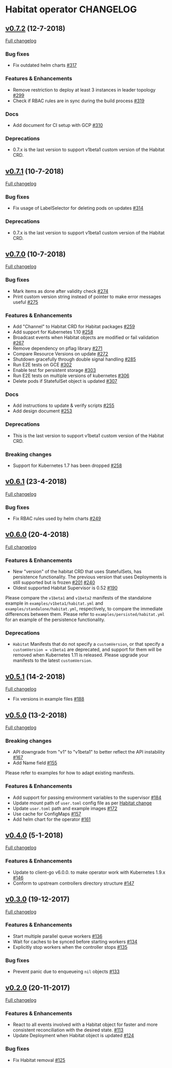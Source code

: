 # Habitat operator CHANGELOG

## [v0.7.2](https://github.com/habitat-sh/habitat-operator/tree/v0.7.2) (12-7-2018)
[Full changelog](https://github.com/habitat-sh/habitat-operator/compare/v0.7.1...v0.7.2)

### Bug fixes

- Fix outdated helm charts [#317](https://github.com/habitat-sh/habitat-operator/pull/317)

### Features & Enhancements

- Remove restriction to deploy at least 3 instances in leader topology [#299](https://github.com/habitat-sh/habitat-operator/pull/299)
- Check if RBAC rules are in sync during the build process [#319](https://github.com/habitat-sh/habitat-operator/pull/319)

### Docs

- Add document for CI setup with GCP [#310](https://github.com/habitat-sh/habitat-operator/pull/310)

### Deprecations

- 0.7.x is the last version to support v1beta1 custom version of the Habitat CRD.

## [v0.7.1](https://github.com/habitat-sh/habitat-operator/tree/v0.7.1) (10-7-2018)
[Full changelog](https://github.com/habitat-sh/habitat-operator/compare/v0.7.0...v0.7.1)

### Bug fixes

- Fix usage of LabelSelector for deleting pods on updates [#314](https://github.com/habitat-sh/habitat-operator/pull/314)

### Deprecations

- 0.7.x is the last version to support v1beta1 custom version of the Habitat CRD.

## [v0.7.0](https://github.com/habitat-sh/habitat-operator/tree/v0.7.0) (10-7-2018)
[Full changelog](https://github.com/habitat-sh/habitat-operator/compare/v0.6.1...v0.7.0)

### Bug fixes

- Mark items as done after validity check [#274](https://github.com/habitat-sh/habitat-operator/pull/274)
- Print custom version string instead of pointer to make error messages useful [#275](https://github.com/habitat-sh/habitat-operator/pull/275)

### Features & Enhancements

- Add "Channel" to Habitat CRD for Habitat packages [#259](https://github.com/habitat-sh/habitat-operator/pull/259)
- Add support for Kubernetes 1.10 [#258](https://github.com/habitat-sh/habitat-operator/pull/258)
- Broadcast events when Habitat objects are modified or fail validation [#267](https://github.com/habitat-sh/habitat-operator/pull/267)
- Remove dependency on pflag library [#271](https://github.com/habitat-sh/habitat-operator/pull/271)
- Compare Resource Versions on update [#272](https://github.com/habitat-sh/habitat-operator/pull/272)
- Shutdown gracefully through double signal handling [#285](https://github.com/habitat-sh/habitat-operator/pull/285)
- Run E2E tests on GCE [#302](https://github.com/habitat-sh/habitat-operator/pull/302)
- Enable test for persistent storage [#303](https://github.com/habitat-sh/habitat-operator/pull/303)
- Run E2E tests on multiple versions of kubernetes [#306](https://github.com/habitat-sh/habitat-operator/pull/306)
- Delete pods if StatefulSet object is updated [#307](https://github.com/habitat-sh/habitat-operator/pull/307)

### Docs

- Add instructions to update & verify scripts [#255](https://github.com/habitat-sh/habitat-operator/pull/255)
- Add design document [#253](https://github.com/habitat-sh/habitat-operator/pull/253)

### Deprecations

- This is the last version to support v1beta1 custom version of the Habitat CRD.

### Breaking changes

- Support for Kubernetes 1.7 has been dropped [#258](https://github.com/habitat-sh/habitat-operator/pull/258)

## [v0.6.1](https://github.com/kinvolk/habitat-operator/tree/v0.6.1) (23-4-2018)
[Full changelog](https://github.com/kinvolk/habitat-operator/compare/v0.6.0...v0.6.1)

### Bug fixes

- Fix RBAC rules used by helm charts [#249](https://github.com/habitat-sh/habitat-operator/pull/249)

## [v0.6.0](https://github.com/kinvolk/habitat-operator/tree/v0.6.0) (20-4-2018)
[Full changelog](https://github.com/kinvolk/habitat-operator/compare/v0.5.1...v0.6.0)

### Features & Enhancements

- New "version" of the habitat CRD that uses StatefulSets, has persistence functionality. The previous version that uses Deployments is still supported but is frozen [#201](https://github.com/habitat-sh/habitat-operator/pull/201) [#240](https://github.com/habitat-sh/habitat-operator/pull/240)
- Oldest supported Habitat Supervisor is 0.52 [#190](https://github.com/habitat-sh/habitat-operator/pull/190)

Please compare the `v1beta1` and `v1beta2` manifests of the standalone example in `examples/v1beta1/habitat.yml` and `examples/standalone/habitat.yml`, respectively, to compare the immediate differences between them. Please refer to `examples/persisted/habitat.yml` for an example of the persistence functionality.

### Deprecations

* `Habitat` Manifests that do not specify a `customVersion`, or that specify a
`customVersion = v1beta1` are deprecated, and support for them will be removed
when Kubernetes 1.11 is released. Please upgrade your manifests to the latest
`customVersion`.

## [v0.5.1](https://github.com/kinvolk/habitat-operator/tree/v0.5.1) (14-2-2018)
[Full changelog](https://github.com/kinvolk/habitat-operator/compare/v0.5.0...v0.5.1)

- Fix versions in example files [#188](https://github.com/kinvolk/habitat-operator/pull/188)

## [v0.5.0](https://github.com/kinvolk/habitat-operator/tree/v0.5.0) (13-2-2018)
[Full changelog](https://github.com/kinvolk/habitat-operator/compare/v0.4.0...v0.5.0)

### Breaking changes

- API downgrade from "v1" to "v1beta1" to better reflect the API instability [#167](https://github.com/kinvolk/habitat-operator/pull/167)
- Add Name field [#155](https://github.com/kinvolk/habitat-operator/pull/155)

Please refer to examples for how to adapt existing manifests.

### Features & Enhancements

- Add support for passing environment variables to the supervisor
[#184](https://github.com/kinvolk/habitat-operator/pull/184)
- Update mount path of `user.toml` config file as per [Habitat change](https://github.com/habitat-sh/habitat/pull/3814)
- Update `user.toml` path and example images [#172](https://github.com/kinvolk/habitat-operator/pull/172)
- Use cache for ConfigMaps [#157](https://github.com/kinvolk/habitat-operator/pull/157)
- Add helm chart for the operator [#161](https://github.com/kinvolk/habitat-operator/pull/161)

## [v0.4.0](https://github.com/kinvolk/habitat-operator/tree/v0.4.0) (5-1-2018)
[Full changelog](https://github.com/kinvolk/habitat-operator/compare/v0.3.0...v0.4.0)

### Features & Enhancements

- Update to client-go v6.0.0. to make operator work with Kubernetes 1.9.x [#146](https://github.com/kinvolk/habitat-operator/pull/146)
- Conform to upstream controllers directory structure [#147](https://github.com/kinvolk/habitat-operator/pull/147)

## [v0.3.0](https://github.com/kinvolk/habitat-operator/tree/v0.3.0) (19-12-2017)
[Full changelog](https://github.com/kinvolk/habitat-operator/compare/v0.2.0...v0.3.0)

### Features & Enhancements

- Start multiple parallel queue workers [#136](https://github.com/kinvolk/habitat-operator/pull/136)
- Wait for caches to be synced before starting workers [#134](https://github.com/kinvolk/habitat-operator/pull/134)
- Explicitly stop workers when the controller stops [#135](https://github.com/kinvolk/habitat-operator/pull/135)

### Bug fixes

- Prevent panic due to enqueueing `nil` objects [#133](https://github.com/kinvolk/habitat-operator/pull/133)

## [v0.2.0](https://github.com/kinvolk/habitat-operator/tree/v0.2.0) (20-11-2017)
[Full changelog](https://github.com/kinvolk/habitat-operator/compare/v0.1.0...v0.2.0)

### Features & Enhancements

- React to all events involved with a Habitat object for faster and more consistent reconciliation with the desired state. [#113](https://github.com/kinvolk/habitat-operator/pull/113)
- Update Deployment when Habitat object is updated [#124](https://github.com/kinvolk/habitat-operator/pull/124)

### Bug fixes

- Fix Habitat removal [#125](https://github.com/kinvolk/habitat-operator/pull/125)
